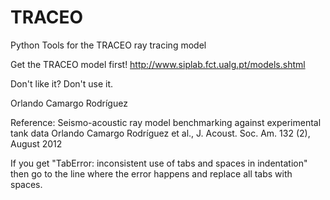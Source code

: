 # TRACEO
Python Tools for the TRACEO ray tracing model

Get the TRACEO model first! 
http://www.siplab.fct.ualg.pt/models.shtml

Don't like it? Don't use it. 

Orlando Camargo Rodríguez

Reference: Seismo-acoustic ray model benchmarking against experimental tank data
Orlando Camargo Rodríguez et al., J. Acoust. Soc. Am. 132 (2), August 2012

If you get "TabError: inconsistent use of tabs and spaces in indentation" then go to the line where the error happens and replace all tabs with spaces. 
